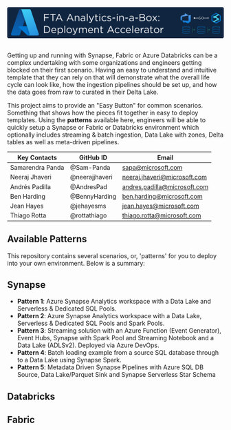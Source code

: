 ## <img src="Assets/images/ftaanalyticsinabox.png" alt="FTA Analytics-in-a-Box: Deployment Accelerator" style="float: left; margin-right:10px;" />
&nbsp;

Getting up and running with Synapse, Fabric or Azure Databricks can be a complex undertaking with some organizations and engineers getting blocked on their first scenario. Having an easy to understand and intuitive template that they can rely on that will demonstrate what the overall life cycle can look like, how the ingestion pipelines should be set up, and how the data goes from raw to curated in their Delta Lake.  

This project aims to provide an "Easy Button" for common scenarios. Something that shows how the pieces fit together in easy to deploy templates. Using the **patterns** available here, engineers will be able to quickly setup a Synapse or Fabric or Databricks environment which optionally includes streaming & batch ingestion, Data Lake with zones, Delta tables as well as meta-driven pipelines.

| Key Contacts | GitHub ID | Email |
|--------------|------|-----------|
| Samarendra Panda | @Sam-Panda | sapa@microsoft.com | 
| Neeraj Jhaveri | @neerajjhaveri | neeraj.jhaveri@microsoft.com | 
| Andrés Padilla | @AndresPad | andres.padilla@microsoft.com | 
| Ben Harding | @BennyHarding | ben.harding@microsoft.com
| Jean Hayes | @jehayesms | jean.hayes@microsoft.com |
| Thiago Rotta | @rottathiago | thiago.rotta@microsoft.com |

##
## Available Patterns
This repository contains several scenarios, or, 'patterns' for you to deploy into your own environment. Below is a summary:

## Synapse
* **Pattern 1**: Azure Synapse Analytics workspace with a Data Lake and Serverless & Dedicated SQL Pools.
* **Pattern 2**: Azure Synapse Analytics workspace with a Data Lake, Serverless & Dedicated SQL Pools and Spark Pools.
* **Pattern 3**: Streaming solution with an Azure Function (Event Generator), Event Hubs, Synapse with Spark Pool and Streaming Notebook and a Data Lake (ADLSv2). Deployed via Azure DevOps.
* **Pattern 4**: Batch loading example from a source SQL database through to a Data Lake using Synapse Spark.
* **Pattern 5**: Metadata Driven Synapse Pipelines with Azure SQL DB Source, Data Lake/Parquet Sink and Synapse Serverless Star Schema

## Databricks

## Fabric